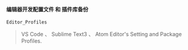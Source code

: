#### 编辑器开发配置文件 和 插件库备份

    Editor_Profiles

> VS Code 、 Sublime Text3 、 Atom Editor's  Setting and Package Profiles.
